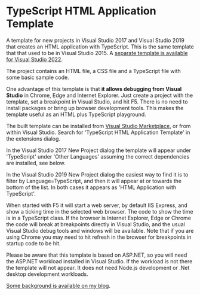 # TypeScript HTML Application Template
A template for new projects in Visual Studio 2017 and Visual Studio 2019 that creates an HTML application with TypeScript.  This is the same template that that used to be in Visual Studio 2015.  A [separate template is available for Visual Studio 2022](https://marketplace.visualstudio.com/items?itemName=Rich-Newman.TypeScriptHTMLApplicationTemplate2022).

The project contains an HTML file, a CSS file and a TypeScript file with some basic sample code.

One advantage of this template is that **it allows debugging from Visual Studio** in Chrome, Edge and Internet Explorer.  Just create a project with the template, set a breakpoint in Visual Studio, and hit F5.  There is no need to install packages or bring up browser development tools.  This makes the template useful as an HTML plus TypeScript playground.

The built template can be installed from [Visual Studio Marketplace](https://marketplace.visualstudio.com/items?itemName=Rich-Newman.TypeScriptHTMLApplicationTemplate), or from within Visual Studio.  Search for 'TypeScript HTML Application Template' in the extensions dialog.

In the Visual Studio 2017 New Project dialog the template will appear under 'TypeScript' under 'Other Languages' assuming the correct dependencies are installed, see below.

In the Visual Studio 2019 New Project dialog the easiest way to find it is to filter by Language=TypeScript, and then it will appear at or towards the bottom of the list.  In both cases it appears as 'HTML Application with TypeScript'.

When started with F5 it will start a web server, by default IIS Express, and show a ticking time in the selected web browser.  The code to show the time is in a TypeScript class.  If the browser is Internet Explorer, Edge or Chrome the code will break at breakpoints directly in Visual Studio, and the usual Visual Studio debug tools and windows will be available.  Note that if you are using Chrome you may need to hit refresh in the browser for breakpoints in startup code to be hit.

Please be aware that this template is based on ASP.NET, so you will need the ASP.NET workload installed in Visual Studio.  If the workload is not there the template will not appear.  It does not need Node.js development or .Net desktop development workloads.

[Some background is available on my blog](https://richnewman.wordpress.com/2017/05/09/html-application-with-typescript-project-template-for-visual-studio-2017/).
